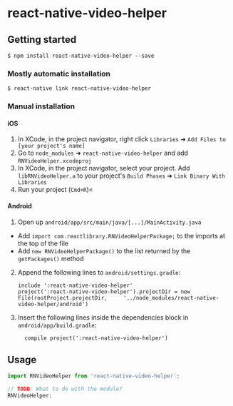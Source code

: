 
# react-native-video-helper

## Getting started

`$ npm install react-native-video-helper --save`

### Mostly automatic installation

`$ react-native link react-native-video-helper`

### Manual installation


#### iOS

1. In XCode, in the project navigator, right click `Libraries` ➜ `Add Files to [your project's name]`
2. Go to `node_modules` ➜ `react-native-video-helper` and add `RNVideoHelper.xcodeproj`
3. In XCode, in the project navigator, select your project. Add `libRNVideoHelper.a` to your project's `Build Phases` ➜ `Link Binary With Libraries`
4. Run your project (`Cmd+R`)<

#### Android

1. Open up `android/app/src/main/java/[...]/MainActivity.java`
  - Add `import com.reactlibrary.RNVideoHelperPackage;` to the imports at the top of the file
  - Add `new RNVideoHelperPackage()` to the list returned by the `getPackages()` method
2. Append the following lines to `android/settings.gradle`:
  	```
  	include ':react-native-video-helper'
  	project(':react-native-video-helper').projectDir = new File(rootProject.projectDir, 	'../node_modules/react-native-video-helper/android')
  	```
3. Insert the following lines inside the dependencies block in `android/app/build.gradle`:
  	```
      compile project(':react-native-video-helper')
  	```

## Usage
```javascript
import RNVideoHelper from 'react-native-video-helper';

// TODO: What to do with the module?
RNVideoHelper;
```
  
